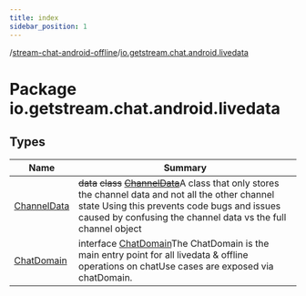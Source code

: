 ```yaml
---
title: index
sidebar_position: 1
---
```

/[stream-chat-android-offline](../index.md)/[io.getstream.chat.android.livedata](index.md)  
  
  
  
# Package io.getstream.chat.android.livedata  
  
  
## Types  
  
|  Name |  Summary | 
|---|---|
| <a name="io.getstream.chat.android.livedata/ChannelData///PointingToDeclaration/"></a>[ChannelData](ChannelData/index.md)| <a name="io.getstream.chat.android.livedata/ChannelData///PointingToDeclaration/"></a>~~data~~ ~~class~~ [~~ChannelData~~](ChannelData/index.md)A class that only stores the channel data and not all the other channel state Using this prevents code bugs and issues caused by confusing the channel data vs the full channel object|
| <a name="io.getstream.chat.android.livedata/ChatDomain///PointingToDeclaration/"></a>[ChatDomain](ChatDomain/index.md)| <a name="io.getstream.chat.android.livedata/ChatDomain///PointingToDeclaration/"></a>interface [ChatDomain](ChatDomain/index.md)The ChatDomain is the main entry point for all livedata & offline operations on chatUse cases are exposed via chatDomain.|

